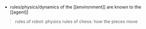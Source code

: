 - rules/physics/dynamics of the [[environment]] are known to the [[agent]]

>rules of robot: physics
>rules of chess: how the pieces move